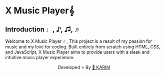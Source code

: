 # X Music Player𝄞  

## Introduction ♩, ♪, ♫, ♬
Welcome to X Music Player 🎶 , This project is a result of my passion for music and my love for coding. Built entirely from scratch using HTML, CSS, and JavaScript, X Music Player aims to provide users with a sleek and intuitive music player experience.


 


<div align="center">
   Developed ⭐️ By <a href="#">🔹 KARIM</a>
</div>